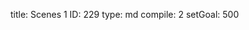 title:          Scenes 1
ID:             229
type:           md
compile:        2
setGoal:        500


